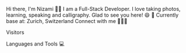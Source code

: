 Hi there, I'm Nizami 👋🏻 
I am a Full-Stack Developer. I love taking photos, learning, speaking and calligraphy. 
Glad to see you here! 😄 
📍 Currently base at: Zurich, Switzerland
Connect with me 🙋🏼‍♀️ 
   

Visitors

Languages and Tools 💻 
                    
